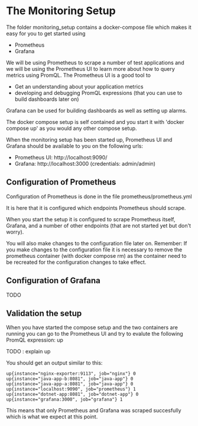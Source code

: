 # The Monitoring Setup
The folder monitoring_setup contains a docker-compose file which makes it easy for you to get started using
* Prometheus
* Grafana

We will be using Prometheus to scrape a number of test applications and we will be using the Prometheus UI to learn more about how to query metrics using PromQL. 
The Prometheus UI is a good tool to
* Get an understanding about your application metrics
* developing and debugging PromQL expressions (that you can use to build dashboards later on)

Grafana can be used for building dashboards as well as setting up alarms.

The docker compose setup is self contained and you start it with 'docker compose up' as you would any other compose setup.

When the monitoring setup has been started up, Prometheus UI and Grafana should be available to you on the following urls:
* Prometheus UI: http://localhost:9090/
* Grafana: http://localhost:3000 (credentials: admin/admin)

## Configuration of Prometheus
Configuration of Prometheus is done in the file prometheus/prometheus.yml

It is here that it is configured which endpoints Prometheus should scrape. 

When you start the setup it is configured to scrape Prometheus itself, Grafana, and a number of other endpoints (that are not started yet but don't worry).

You will also make changes to the configuration file later on. 
Remember: If you make changes to the configuration file it is necessary to remove the prometheus container (with docker compose rm) as the container need to be recreated for the configuration changes to take effect.

## Configuration of Grafana

TODO

## Validation the setup
When you have started the compose setup and the two containers are running you can go to the Prometheus UI and try to evalute the following PromQL expression: up

TODO : explain up


You should get an output similar to this:
```
up{instance="nginx-exporter:9113", job="nginx"} 0
up{instance="java-app-b:8081", job="java-app"} 0
up{instance="java-app-a:8081", job="java-app"} 0
up{instance="localhost:9090", job="prometheus"} 1
up{instance="dotnet-app:8081", job="dotnet-app"} 0
up{instance="grafana:3000", job="grafana"} 1
```
This means that only Prometheus and Grafana was scraped succesfully which is what we expect at this point.

